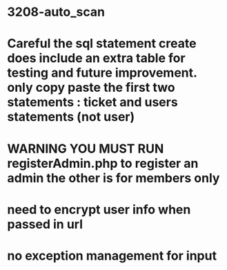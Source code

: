 # 3208-auto_scan

# Careful the sql statement create does include an extra table for testing and future improvement. only copy paste the first two statements : ticket and users statements (not user)




# WARNING YOU MUST RUN registerAdmin.php to register an admin the other is for members only



# need to encrypt user info when passed in url
# no exception management for input
